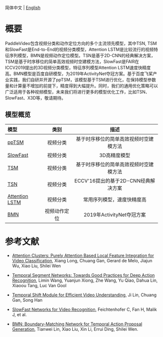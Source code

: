 简体中文 | [English](../../en/model_zoo/README.md)


# 概要
PaddleVideo包含视频分类和动作定位方向的多个主流领先模型，其中TSN, TSM和SlowFast是End-to-End的视频分类模型，Attention LSTM是比较流行的视频特征序列模型，BMN是视频动作定位模型。TSN是基于2D-CNN的经典解决方案，TSM是基于时序移位的简单高效视频时空建模方法，SlowFast是FAIR在ICCV2019提出的3D视频分类模型，特征序列模型Attention LSTM速度快精度高。BMN模型是百度自研模型，为2019年ActivityNet夺冠方案。基于百度飞桨产业实践，我们自研并开源了ppTSM，该模型基于TSM进行优化，在保持模型参数量和计算量不增加的前提下，精度得到大幅提升。同时，我们的通用优化策略可以广泛适用于各种视频模型，未来我们将进行更多的模型优化工作，比如TSN、SlowFast、X3D等，敬请期待。


## 模型概览

| 模型 | 类别  | 描述 |
| :--------------- | :--------: | :------------: |
| [ppTSM](./recognition/pp-tsm.md) | 视频分类| 基于时序移位的简单高效视频时空建模方法 |
| [SlowFast](./recognition/slowfast.md) | 视频分类| 3D高精度模型 |
| [TSM](./recognition/tsm.md) | 视频分类| 基于时序移位的简单高效视频时空建模方法 |
| [TSN](./recognition/tsn.md) | 视频分类| ECCV'16提出的基于2D-CNN经典解决方案 |
| [Attention LSTM](./recognition/attention_lstm.md)  | 视频分类| 常用序列模型，速度快精度高 |
| [BMN](./localization/bmn.md) | 视频动作定位| 2019年ActivityNet夺冠方案 |


# 参考文献

- [Attention Clusters: Purely Attention Based Local Feature Integration for Video Classification](https://arxiv.org/abs/1711.09550), Xiang Long, Chuang Gan, Gerard de Melo, Jiajun Wu, Xiao Liu, Shilei Wen

- [Temporal Segment Networks: Towards Good Practices for Deep Action Recognition](https://arxiv.org/abs/1608.00859), Limin Wang, Yuanjun Xiong, Zhe Wang, Yu Qiao, Dahua Lin, Xiaoou Tang, Luc Van Gool

- [Temporal Shift Module for Efficient Video Understanding](https://arxiv.org/abs/1811.08383v1), Ji Lin, Chuang Gan, Song Han

- [SlowFast Networks for Video Recognition](https://arxiv.org/abs/1812.03982), Feichtenhofer C, Fan H, Malik J, et al. 

- [BMN: Boundary-Matching Network for Temporal Action Proposal Generation](https://arxiv.org/abs/1907.09702), Tianwei Lin, Xiao Liu, Xin Li, Errui Ding, Shilei Wen.
